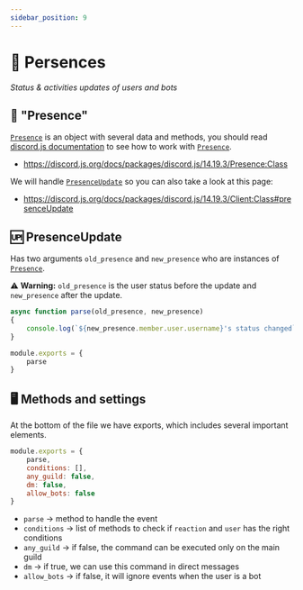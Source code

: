 ```yaml
---
sidebar_position: 9
---
```

# 🙌 Persences
*Status & activities updates of users and bots*

## 🤔 "Presence"

[` Presence `](https://discord.js.org/docs/packages/discord.js/14.19.3/Presence:Class) is an object with several data and
methods, you should read [discord.js documentation](https://discord.js.org/docs/) to see
how to work with [` Presence `](https://discord.js.org/docs/packages/discord.js/14.19.3/Presence:Class).
- https://discord.js.org/docs/packages/discord.js/14.19.3/Presence:Class

We will handle [` PresenceUpdate `](https://discord.js.org/docs/packages/discord.js/14.19.3/Client:Class#presenceUpdate) 
so you can also take a look at this page:
- https://discord.js.org/docs/packages/discord.js/14.19.3/Client:Class#presenceUpdate

## 🆙 PresenceUpdate

Has two arguments ` old_presence ` and ` new_presence ` who are instances of
[` Presence `](https://discord.js.org/docs/packages/discord.js/14.19.3/Presence:Class).

⚠️ **Warning:** ` old_presence ` is the user status before the update and ` new_presence ` after the update.
```js
async function parse(old_presence, new_presence)
{
	console.log(`${new_presence.member.user.username}'s status changed`)
}

module.exports = {
	parse
}
```

## 🖥️ Methods and settings

At the bottom of the file we have exports, which includes several important elements.
```js
module.exports = {
	parse,
	conditions: [],
	any_guild: false,
	dm: false,
	allow_bots: false
}
```

- ` parse ` → method to handle the event
- ` conditions ` → list of methods to check if ` reaction ` and ` user ` has the right conditions
- ` any_guild ` →  if false, the command can be executed only on the main guild
- ` dm ` →  if true, we can use this command in direct messages
- ` allow_bots ` →  if false, it will ignore events when the user is a bot